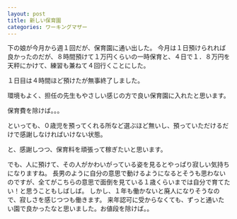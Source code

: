 ```yaml
---
layout: post
title: 新しい保育園
categories: ワーキングマザー
---
```


下の娘が今月から週１回だが、保育園に通い出した。
今月は１日預けられれば良かったのだが、８時間預けて１万円くらいの一時保育と、４日で１．８万円を天秤にかけて、練習も兼ねて４回行くことにした。

１日目は４時間ほど預けたが無事終了しました。

環境もよく、担任の先生もやさしい感じの方で良い保育園に入れたと思います。

保育費を除けば。。。

といっても、０歳児を預ってくれる所など選ぶほど無いし、預っていただけるだけで感謝しなければいけない状態。

と、感謝しつつ、保育料を頑張って稼ぎたいと思います。


でも、人に預けて、その人がかわいがっている姿を見るとやっぱり寂しい気持ちになりますね。
長男のように自分の意思で動けるようになるとそうも思わないのですが、全てがこちらの意思で面倒を見ている１歳くらいまでは自分で育てたい！と思うこともしばしば。
しかし、１年も働かないと廃人になりそうなので、寂しさを感じつつも働きます。
来年認可に受からなくても、ずっと通いたい園で良かったなと思いました。お値段を除けば。。

